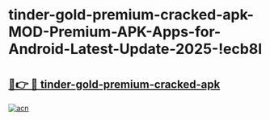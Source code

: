 # tinder-gold-premium-cracked-apk-MOD-Premium-APK-Apps-for-Android-Latest-Update-2025-!ecb8l

# <h2><a href="https://cg21xx.esa.edu.pl?title=tinder-gold-premium-cracked-apk&ref=ecb8l">🔗👉 🔴 tinder-gold-premium-cracked-apk</a></h2>

[![acn](https://github.com/user-attachments/assets/0f9c940e-d8b0-45ae-aac7-cd30a18b3e1c)](https://cg21xx.esa.edu.pl?title=tinder-gold-premium-cracked-apk&ref=ecb8l)

